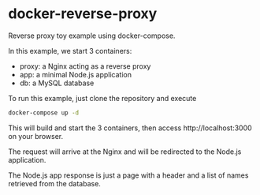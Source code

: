 # docker-reverse-proxy
Reverse proxy toy example using docker-compose.

In this example, we start 3 containers:
- proxy: a Nginx acting as a reverse proxy
- app: a minimal Node.js application
- db: a MySQL database

To run this example, just clone the repository and execute

```bash
docker-compose up -d
```

This will build and start the 3 containers, then access http://localhost:3000 on your browser.

The request will arrive at the Nginx and will be redirected to the Node.js application.

The Node.js app response is just a page with a header and a list of names retrieved from the database.
